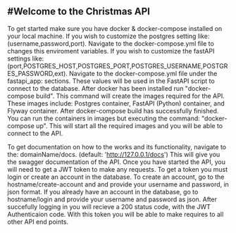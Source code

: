 #Welcome to the Christmas API
---------------------------------------------------------------------------------------------------------------------------------------
To get started make sure you have docker & docker-compose installed on your local machine.
If you wish to customize the postgres setting like: (username,password,port). Navigate to the docker-compose.yml file to changes this enviroment variables.
If you wish to customize the fastAPI settings like:(port,POSTGRES_HOST,POSTGRES_PORT,POSTGRES_USERNAME,POSTGRES_PASSWORD,ext). Navigate to the 
docker-compose.yml file under the fastapi_app: sections. These values will be used in the FastAPI script to connect to the database.
After docker has been installed run "docker-compose build".
This command will create the images required for the API. These images include: Postgres container, FastAPI (Python) container, and Flyway container.
After docker-compose build has successfully finished. You can run the containers in images but executing the command: "docker-compose up".
This will start all the required images and you will be able to connect to the API.

To get documentation on how to the works and its functionality, navigate to the: domainName/docs. (default: 'http://127.0.0.1/docs')
This will give you the swagger documentation of the API. Once you have started the API, you will need to get a JWT token to make
any requests. To get a token you must login or create an account in the database. To create an account, go to the hostname/create-account
and and provide your username and password, in json format. If you already have an account in the database, go to
hostname/login and provide your username and password as json. After succefully logging in you will recieve a 200 status code, with the
JWT Authenticaion code. With this token you will be able to make requires to all other API end points.
